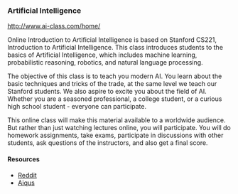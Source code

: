 ### Artificial Intelligence
http://www.ai-class.com/home/

Online Introduction to Artificial Intelligence is based on Stanford CS221, Introduction to Artificial Intelligence. This class introduces students to the basics of Artificial Intelligence, which includes machine learning, probabilistic reasoning, robotics, and natural language processing.

The objective of this class is to teach you modern AI. You learn about the basic techniques and tricks of the trade, at the same level we teach our Stanford students. We also aspire to excite you about the field of AI. Whether you are a seasoned professional, a college student, or a curious high school student - everyone can participate.

This online class will make this material available to a worldwide audience. But rather than just watching lectures online, you will participate. You will do homework assignments, take exams, participate in discussions with other students, ask questions of the instructors, and also get a final score.

#### Resources

* [Reddit](http://www.reddit.com/r/aiclass/)
* [Aiqus](http://www.aiqus.com/)

